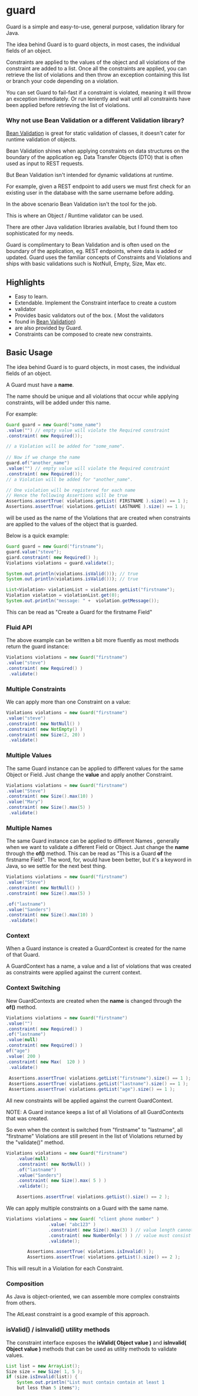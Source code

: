 # guard

Guard is a simple and easy-to-use, general purpose, validation library for Java.

The idea behind Guard is to guard objects, in most cases, the individual fields of an object.

Constraints are applied to the values of the object and all violations of the constraint are added
to a list. Once all the constraints are applied, you can retrieve the list of violations and
then throw an exception containing this list or branch your code depending on a violation.

You can set Guard to fail-fast if a constraint is violated, meaning it will throw an exception
immediately. Or run leniently and wait until all constraints have been applied before retrieving
the list of violations.

### Why not use Bean Validation or a different Validation library?

[Bean Validation](https://beanvalidation.org/) is great
for static validation of classes, it doesn't cater for runtime
validation of objects.

Bean Validation shines when applying constraints on data
structures on the boundary of the application eg.
Data Transfer Objects (DTO) that is often used as input
to REST requests.

But Bean Validation isn't intended for dynamic validations
at runtime.

For example, given a REST endpoint to add users we must first check for an existing
user in the database with the same username before adding.

In the above scenario Bean Validation isn't the tool for the job.

This is where an Object / Runtime validator can be used.

There are other Java validation libraries available, but I found
them too sophisticated for my needs.

Guard is complimentary to Bean Validation and is often used on the boundary of the application,
eg. REST endpoints, where data is added or updated.
Guard uses the familiar concepts of Constraints and Violations
and ships with basic validations such is NotNull, Empty, Size, Max etc.

## Highlights

* Easy to learn.
* Extendable. Implement the Constraint interface to create a custom
* validator
* Provides basic validators out of the box. ( Most the validators
* found in [Bean Validation](https://beanvalidation.org/))
* are also provided by Guard.
* Constraints can be composed to create new constraints.

## Basic Usage

The idea behind Guard is to guard objects, in most cases, the individual fields of an object.

A Guard must have a **name**.

The name should be unique and all violations that occur while applying constraints, will be
added under this name.

For example:

```java
Guard guard = new Guard("some_name")
.value("") // empty value will violate the Required constraint
.constraint( new Required());

// a Violation will be added for "some_name".
 
// Now if we change the name
guard.of("another_name")
.value("") // empty value will violate the Required constraint
.constraint( new Required());
// a Violation will be added for "another_name".

// One violation will be registered for each name
// Hence the following Assertions will be true
Assertions.assertTrue( violations.getList( FIRSTNAME ).size() == 1 );
Assertions.assertTrue( violations.getList( LASTNAME ).size() == 1 );
```

will be used as the name of the Violations that are
created when constraints are applied to the values of the object
that is guarded.

Below is a quick example:

```java
Guard guard = new Guard("firstname");
guard.value("steve");
giard.constraint( new Required() );
Violations violations = guard.validate();

System.out.println(violations.isValid())); // true
System.out.println(violations.isValid())); // true

List<Violation> violationList = violations.getList("firstname");
Violation violation = violationList.get(0);
System.out.println("message: " +  violation.getMessage());
```

This can be read as "Create a Guard for the firstname Field"

### Fluid API

The above example can be written a bit more fluently as most
methods return the guard instance:

```java
Violations violations = new Guard("firstname")
.value("steve")
.constraint( new Required() )
 .validate()
```

### Multiple Constraints

We can apply more than one Constraint on a value:

```java
Violations violations = new Guard("firstname")
.value("steve")
.constraint( new NotNull() )
.constraint( new NotEmpty() )
.constraint( new Size(2, 20) )
 .validate()
```

### Multiple Values

The same Guard instance can be applied to different values
for the same Object or Field.
Just change the **value** and apply another Constraint.

```java
Violations violations = new Guard("firstname")
.value("Steve")
.constraint( new Size().max(10) )
.value("Mary")
.constraint( new Size().max(5) )
 .validate()
```

### Multiple Names

The same Guard instance can be applied to different Names
, generally when we want to validate a different Field or
Object.
Just change the **name** through the **of()** method.
This can be read as "This is a Guard **of** the firstname Field".
The word, for, would have been better, but it's a keyword in Java,
so we settle for the next best thing.

```java
Violations violations = new Guard("firstname")
.value("Steve")
.constraint( new NotNull() )
.constraint( new Size().max(5) )

.of("lastname")
.value("Sanders")
.constraint( new Size().max(10) )
 .validate()
```

### Context

When a Guard instance is created a GuardContext is created
for the name of that Guard.

A GuardContext has a name, a value and a
list of violations that was created as constraints were applied
against the current context.

### Context Switching

New GuardContexts are created when the **name** is changed
through the **of()** method.

```java
Violations violations = new Guard("firstname")
.value("")
.constraint( new Required() )
.of("lastname")
.value(null)
.constraint( new Required() )
of("age")
.value( 200 )
.constraint( new Max(  120 ) )
 .validate()
 
 Assertions.assertTrue( violations.getList("firstname").size() == 1 );
 Assertions.assertTrue( violations.getList("lastname").size() == 1 );
 Assertions.assertTrue( violations.getList("age").size() == 1 );
```

All new constraints will be applied against the current
GuardContext.

NOTE: A Guard instance keeps a list of all Violations of all
GuardContexts that was created.

So even when the context is switched from "firstname" to "lastname",
all "firstname" Violations are still present in the list of
Violations returned by the "validate()" method.

```java
Violations violations = new Guard("firstname")
    .value(null)
    .constraint( new NotNull() )
    .of("lastname")
    .value("Sanders")
    .constraint( new Size().max( 5 ) )
    .validate();

    Assertions.assertTrue( violations.getList().size() == 2 ); 
```

We can apply multiple constraints on a Guard with the same
name.

```java
Violations violations = new Guard( "client phone number" )
                .value( "abc123" )
                .constraint( new Size().max(3) ) // value length cannot be greater than 3
                .constraint( new NumberOnly( ) ) // value must consist of numbers only
                .validate();

        Assertions.assertTrue( violations.isInvalid() );
        Assertions.assertTrue( violations.getList().size() == 2 );
```

This will result in a Violation for each Constraint.

### Composition

As Java is object-oriented, we can assemble more complex constraints from
others.

The AtLeast constraint is a good example of this approach.

### isValid() / isInvalid() utility methods

The constraint interface exposes the __isValid( Object value )__  and
__isInvalid( Object value )__ methods that can be used as utility methods
to validate values.

``` java
List list = new ArrayList();
Size size = new Size( 1, 5 );
if (size.isInvalid(list)) {
    System.out.println("List must contain contain at least 1 
    but less than 5 items");
```

